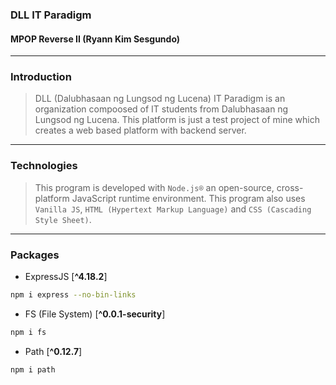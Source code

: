 ### DLL IT Paradigm
#### MPOP Reverse II (Ryann Kim Sesgundo)

---
### Introduction
> DLL (Dalubhasaan ng Lungsod ng Lucena) IT Paradigm is an organization compoosed of IT students from Dalubhasaan ng Lungsod ng Lucena. This platform is just a test project of mine which creates a web based platform with backend server.

---
### Technologies
> This program is developed with `Node.js®` an open-source, cross-platform JavaScript runtime environment. This program also uses `Vanilla JS`, `HTML (Hypertext Markup Language)` and `CSS (Cascading Style Sheet)`.

---
### Packages
* ExpressJS [**^4.18.2**]
```bash
npm i express --no-bin-links
```

* FS (File System) [**^0.0.1-security**]
```bash
npm i fs
```

* Path [**^0.12.7**]
```bash
npm i path
```